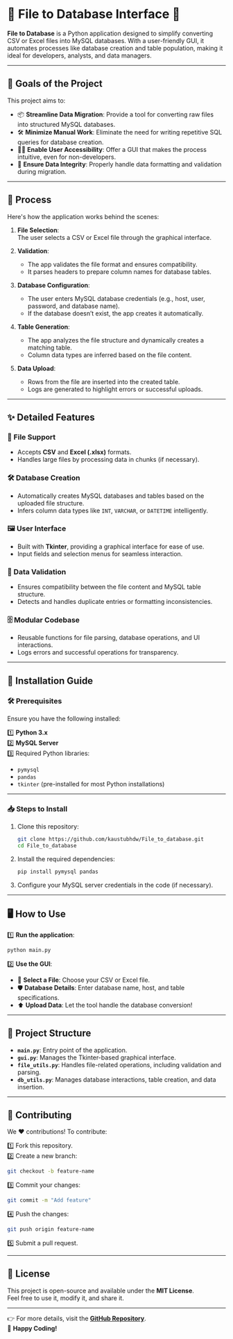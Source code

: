 # 🌟 File to Database Interface 🌟

**File to Database** is a Python application designed to simplify converting CSV or Excel files into MySQL databases. With a user-friendly GUI, it automates processes like database creation and table population, making it ideal for developers, analysts, and data managers.

---

## 🥅 Goals of the Project

This project aims to:  
- 📦 **Streamline Data Migration**: Provide a tool for converting raw files into structured MySQL databases.  
- 🛠️ **Minimize Manual Work**: Eliminate the need for writing repetitive SQL queries for database creation.  
- 🧑‍💻 **Enable User Accessibility**: Offer a GUI that makes the process intuitive, even for non-developers.  
- 🔄 **Ensure Data Integrity**: Properly handle data formatting and validation during migration.  

---

## 🔄 Process

Here's how the application works behind the scenes:  

1. **File Selection**:  
   The user selects a CSV or Excel file through the graphical interface.  

2. **Validation**:  
   - The app validates the file format and ensures compatibility.  
   - It parses headers to prepare column names for database tables.  

3. **Database Configuration**:  
   - The user enters MySQL database credentials (e.g., host, user, password, and database name).  
   - If the database doesn’t exist, the app creates it automatically.  

4. **Table Generation**:  
   - The app analyzes the file structure and dynamically creates a matching table.  
   - Column data types are inferred based on the file content.  

5. **Data Upload**:  
   - Rows from the file are inserted into the created table.  
   - Logs are generated to highlight errors or successful uploads.

---

## ✨ Detailed Features

### 📂 File Support
- Accepts **CSV** and **Excel (.xlsx)** formats.  
- Handles large files by processing data in chunks (if necessary).

### 🛠️ Database Creation
- Automatically creates MySQL databases and tables based on the uploaded file structure.  
- Infers column data types like `INT`, `VARCHAR`, or `DATETIME` intelligently.

### 🖼️ User Interface
- Built with **Tkinter**, providing a graphical interface for ease of use.  
- Input fields and selection menus for seamless interaction.

### 🔄 Data Validation
- Ensures compatibility between the file content and MySQL table structure.  
- Detects and handles duplicate entries or formatting inconsistencies.

### 🗄️ Modular Codebase
- Reusable functions for file parsing, database operations, and UI interactions.  
- Logs errors and successful operations for transparency.

---

## 🚀 Installation Guide

### 🛠️ Prerequisites

Ensure you have the following installed:

1️⃣ **Python 3.x**  
2️⃣ **MySQL Server**  
3️⃣ Required Python libraries:  
   - `pymysql`  
   - `pandas`  
   - `tkinter` (pre-installed for most Python installations)  

---

### 📥 Steps to Install

1. Clone this repository:  
   ```bash
   git clone https://github.com/kaustubhdw/File_to_database.git
   cd File_to_database
   ```

2. Install the required dependencies:  
   ```bash
   pip install pymysql pandas
   ```

3. Configure your MySQL server credentials in the code (if necessary).

---

## 🖥️ How to Use

1️⃣ **Run the application**:  
   ```bash
   python main.py
   ```

2️⃣ **Use the GUI**:  
   - 📂 **Select a File**: Choose your CSV or Excel file.  
   - 🛡️ **Database Details**: Enter database name, host, and table specifications.  
   - ⬆️ **Upload Data**: Let the tool handle the database conversion!  

---

## 📂 Project Structure

- **`main.py`**: Entry point of the application.  
- **`gui.py`**: Manages the Tkinter-based graphical interface.  
- **`file_utils.py`**: Handles file-related operations, including validation and parsing.  
- **`db_utils.py`**: Manages database interactions, table creation, and data insertion.

---

## 🤝 Contributing

We ❤️ contributions! To contribute:  

1️⃣ Fork this repository.  
2️⃣ Create a new branch:  
   ```bash
   git checkout -b feature-name
   ```  
3️⃣ Commit your changes:  
   ```bash
   git commit -m "Add feature"
   ```  
4️⃣ Push the changes:  
   ```bash
   git push origin feature-name
   ```  
5️⃣ Submit a pull request.

---

## 📜 License

This project is open-source and available under the **MIT License**.  
Feel free to use it, modify it, and share it.

---

👉 For more details, visit the [**GitHub Repository**](https://github.com/kaustubhdw/File_to_database).  
🎉 **Happy Coding!**


   
